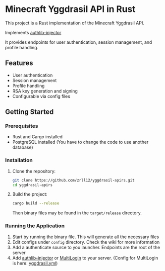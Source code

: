 # Minecraft Yggdrasil API in Rust

This project is a Rust implementation of the Minecraft Yggdrasil API.

Implements [authlib-injector](https://github.com/yushijinhun/authlib-injector)

It provides endpoints for user authentication, session management, and profile handling.

## Features

- User authentication
- Session management
- Profile handling
- RSA key generation and signing
- Configurable via config files

## Getting Started

### Prerequisites

- Rust and Cargo installed
- PostgreSQL installed (You have to change the code to use another database)

### Installation

1. Clone the repository:
    ```sh
    git clone https://github.com/zrll12/yggdrasil-apirs.git
    cd yggdrasil-apirs
    ```

2. Build the project:
    ```sh
    cargo build --release
    ```
   Then binary files may be found in the `target/release` directory.

### Running the Application

1. Start by running the binary file. This will generate all the necessary files
2. Edit configs under `config` directory. Check the wiki for more information
3. Add a authenticate source to you launcher. Endpoints are the root of the server
4. Add [authlib-injector](https://github.com/yushijinhun/authlib-injector) or [MultiLogin](https://github.com/CaaMoe/MultiLogin) to your server. (Config for MultiLogin is here: [yggdrasil.yml](https://github.com/zrll12/yggdrasil-apirs/blob/master/yggdrasil.yml))